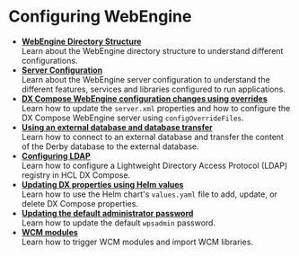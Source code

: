# Configuring WebEngine

<!-- add short description-->


-   **[WebEngine Directory Structure](webengine_directory_structure.md)**  
Learn about the WebEngine directory structure to understand different configurations.
-   **[Server Configuration](server_configuration.md)**  
Learn about the WebEngine server configuration to understand the different features, services and libraries configured to run applications.
-   **[DX Compose WebEngine configuration changes using overrides](configuration_changes_using_overrides.md)**  
Learn how to update the `server.xml` properties and how to configure the DX Compose WebEngine server using `configOverrideFiles`.
-   **[Using an external database and database transfer](external_db_database_transfer.md)**  
Learn how to connect to an external database and transfer the content of the Derby database to the external database.
-   **[Configuring LDAP](ldap_configuration.md)**  
Learn how to configure a Lightweight Directory Access Protocol (LDAP) registry in HCL DX Compose.
-   **[Updating DX properties using Helm values](update_properties_with_helm.md)**  
Learn how to use the Helm chart's `values.yaml` file to add, update, or delete DX Compose properties.
-   **[Updating the default administrator password](update_wpsadmin_password.md)**  
Learn how to update the default `wpsadmin` password.
-   **[WCM modules](wcm_modules.md)**  
Learn how to trigger WCM modules and import WCM libraries.
